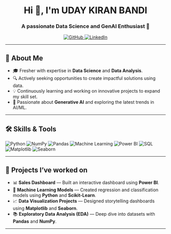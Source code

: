<h1 align="center">Hi 👋, I'm UDAY KIRAN BANDI</h1>
<h3 align="center">A passionate Data Science and GenAI Enthusiast 🚀</h3>

<p align="center">
  <a href="https://github.com/Udaykiran-bandi" target="_blank">
    <img src="https://img.shields.io/badge/GitHub-000000?style=for-the-badge&logo=github&logoColor=white" alt="GitHub" />
  </a>
  <a href="https://www.linkedin.com/in/uday-kiran-bandi/" target="_blank">
    <img src="https://img.shields.io/badge/LinkedIn-0A66C2?style=for-the-badge&logo=linkedin&logoColor=white" alt="LinkedIn" />
  </a>
</p>

---

## 🚀 About Me
- 🎓 Fresher with expertise in **Data Science** and **Data Analysis**.
- 🔍 Actively seeking opportunities to create impactful solutions using data.
- 💡 Continuously learning and working on innovative projects to expand my skill set.
- 🌟 Passionate about **Generative AI** and exploring the latest trends in AI/ML.

---

## 🛠️ Skills & Tools

<p align="left">
  <img src="https://img.shields.io/badge/PYTHON-3776AB?style=for-the-badge&logo=python&logoColor=white" alt="Python" />
  <img src="https://img.shields.io/badge/NUMPY-013243?style=for-the-badge&logo=numpy&logoColor=white" alt="NumPy" />
  <img src="https://img.shields.io/badge/PANDAS-150458?style=for-the-badge&logo=pandas&logoColor=white" alt="Pandas" />
  <img src="https://img.shields.io/badge/MACHINE LEARNING-00C853?style=for-the-badge&logo=google&logoColor=white" alt="Machine Learning" />
  <img src="https://img.shields.io/badge/POWER BI-F2C811?style=for-the-badge&logo=powerbi&logoColor=black" alt="Power BI" />
  <img src="https://img.shields.io/badge/SQL-003B57?style=for-the-badge&logo=postgresql&logoColor=white" alt="SQL" />
  <img src="https://img.shields.io/badge/MATPLOTLIB-11557C?style=for-the-badge&logo=python&logoColor=white" alt="Matplotlib" />
  <img src="https://img.shields.io/badge/SEABORN-4B8BBE?style=for-the-badge&logo=python&logoColor=white" alt="Seaborn" />
</p>

---

## 📂 Projects I’ve worked on

- 📊 **Sales Dashboard** — Built an interactive dashboard using **Power BI**.
- 🤖 **Machine Learning Models** — Created regression and classification models using **Python** and **Scikit-Learn**.
- 📈 **Data Visualization Projects** — Designed storytelling dashboards using **Matplotlib** and **Seaborn**.
- 📚 **Exploratory Data Analysis (EDA)** — Deep dive into datasets with **Pandas** and **NumPy**.

---

